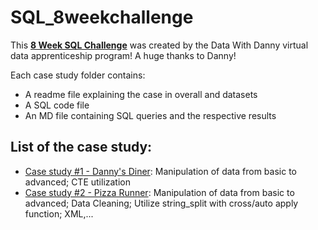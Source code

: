 # SQL_8weekchallenge

This **[8 Week SQL Challenge](https://8weeksqlchallenge.com)** was created by the Data With Danny virtual data apprenticeship program! A huge thanks to Danny!

Each case study folder contains:
- A readme file explaining the case in overall and datasets
- A SQL code file
- An MD file containing SQL queries and the respective results

## List of the case study:
* [Case study #1 - Danny's Diner](https://github.com/phucthichlai/SQL_8weekchallenge/tree/main/Case%20Study%201%20-%20Danny's%20Diner): Manipulation of data from basic to advanced; CTE utilization
* [Case study #2 - Pizza Runner](https://github.com/phucthichlai/SQL_8weekchallenge/tree/main/Case%20Study%202%20-%20Pizza%20Runner): Manipulation of data from basic to advanced; Data Cleaning; Utilize string_split with cross/auto apply function; XML,...
